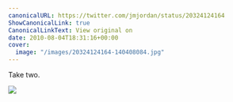 ```yaml
---
canonicalURL: https://twitter.com/jmjordan/status/20324124164
ShowCanonicalLink: true
CanonicalLinkText: View original on
date: 2010-08-04T18:31:16+00:00
cover:
  image: "/images/20324124164-140408084.jpg"
---
```

Take two.

![](/images/20324124164-140408084.jpg)
